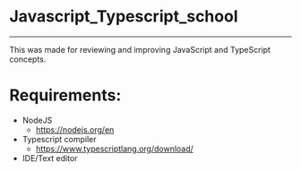 # Javascript_Typescript_school

---

This was made for reviewing and improving JavaScript and TypeScript concepts.

# Requirements:
 - NodeJS 
   - https://nodejs.org/en
 - Typescript compiler 
   - https://www.typescriptlang.org/download/
 - IDE/Text editor